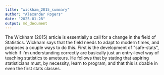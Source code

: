 ```yaml
---
title: "wickham_2015_summary"
author: "Alexander Rogers"
date: "2025-01-28"
output: md_document
---
```


The Wickham (2015) article is essentially a call for a change in the field of Statistics. Wickham says that the field needs to adapt to modern times, and proposes a couple ways to do this. First is the development of "safe-stats", which if I'm understanding correctly are basically just an entry-level way of teaching statistics to ameteurs. He follows that by stating that aspiring statisticians must, by necessity, learn to program, and that this is doable in even the first stats classes. 